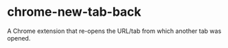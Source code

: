 # chrome-new-tab-back
A Chrome extension that re-opens the URL/tab from which another tab was opened.
